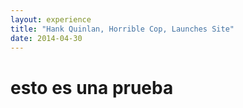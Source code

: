 ```yaml
---
layout: experience
title: "Hank Quinlan, Horrible Cop, Launches Site"
date: 2014-04-30
---
```

# esto es una prueba